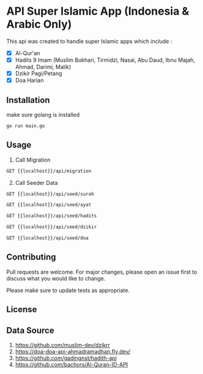 # API Super Islamic App (Indonesia & Arabic Only)

This api was created to handle super Islamic apps which include :

- [x] Al-Qur'an
- [x] Hadits 9 Imam (Muslim Bukhari, Tirmidzi, Nasai, Abu Daud, Ibnu Majah, Ahmad, Darimi, Malik)
- [x] Dzikir Pagi/Petang
- [x] Doa Harian

## Installation

make sure golang is installed

```bash
go run main.go
```

## Usage
1. Call Migration
```bash
GET {{localhost}}/api/migration
```
2. Call Seeder Data
```bash
GET {{localhost}}/api/seed/surah
```
```bash
GET {{localhost}}/api/seed/ayat
```
```bash
GET {{localhost}}/api/seed/hadits
```
```bash
GET {{localhost}}/api/seed/dzikir
```
```bash
GET {{localhost}}/api/seed/doa
```
## Contributing
Pull requests are welcome. For major changes, please open an issue first to discuss what you would like to change.

Please make sure to update tests as appropriate.

## License


## Data Source 
1. https://github.com/muslim-dev/dzikrr
2. https://doa-doa-api-ahmadramadhan.fly.dev/
3. https://github.com/gadingnst/hadith-api
4. https://github.com/bachors/Al-Quran-ID-API
